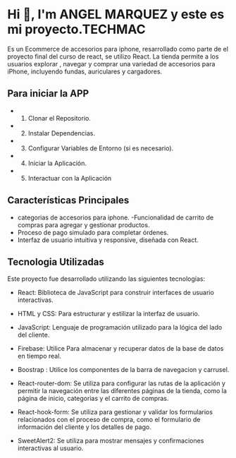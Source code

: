 # Hi 👋, I'm ANGEL MARQUEZ y este es mi proyecto.TECHMAC

Es un Ecommerce de accesorios para iphone, resarrollado como parte de el proyecto final del curso de react, se utilizo React. La tienda permite a los usuarios explorar , navegar y comprar una variedad de accesorios para iPhone, incluyendo fundas, auriculares y cargadores.


## Para iniciar la APP
- 1. Clonar el Repositorio.
- 2. Instalar Dependencias.
- 3. Configurar Variables de Entorno (si es necesario).
- 4. Iniciar la Aplicación.
- 5. Interactuar con la Aplicación

## Características Principales

- categorias de accesorios para iphone.
-Funcionalidad de carrito de compras para agregar y gestionar productos.
- Proceso de pago simulado para completar órdenes.
- Interfaz de usuario intuitiva y responsive, diseñada con React.

## Tecnologia Utilizadas

Este proyecto fue desarrollado utilizando las siguientes tecnologías:

- React: Biblioteca de JavaScript para construir interfaces de usuario interactivas.

- HTML y CSS: Para estructurar y estilizar la interfaz de usuario.

- JavaScript: Lenguaje de programación utilizado para la lógica del lado del cliente.

- Firebase: Utilice Para almacenar y recuperar datos de la base de datos en tiempo real.

- Boostrap : Utilice los componentes de la barra de navegacion y carrusel.

- React-router-dom:
 Se utiliza para configurar las rutas de la aplicación y permitir la navegación entre las diferentes páginas de la tienda, como la página de inicio, categorias y el carrito de compras.

- React-hook-form:
Se utiliza para gestionar y validar los formularios relacionados con el proceso de compra, como el formulario de información del cliente y los detalles de pago.

- SweetAlert2:
Se utiliza para mostrar mensajes y confirmaciones interactivas al usuario.